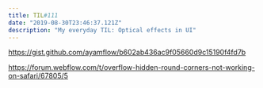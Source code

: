 ```yaml
---
title: TIL#111
date: "2019-08-30T23:46:37.121Z"
description: "My everyday TIL: Optical effects in UI"
---
```


https://gist.github.com/ayamflow/b602ab436ac9f05660d9c15190f4fd7b

https://forum.webflow.com/t/overflow-hidden-round-corners-not-working-on-safari/67805/5